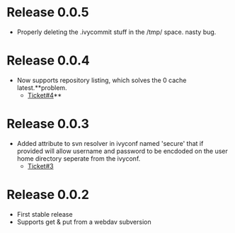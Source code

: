# Release 0.0.5 #
  * Properly deleting the .ivycommit stuff in the /tmp/ space. nasty bug.

# Release 0.0.4 #
  * Now supports repository listing, which solves the 0 cache latest.**problem.
    * [Ticket#4](http://code.google.com/p/ivymeetsvn/issues/detail?id=4)**

# Release 0.0.3 #
  * Added attribute to svn resolver in ivyconf named 'secure' that if provided will allow username and password to be encdoded on the user home directory seperate from the ivyconf.
    * [Ticket#3](http://code.google.com/p/ivymeetsvn/issues/detail?id=3)

# Release 0.0.2 #
  * First stable release
  * Supports get & put from a webdav subversion